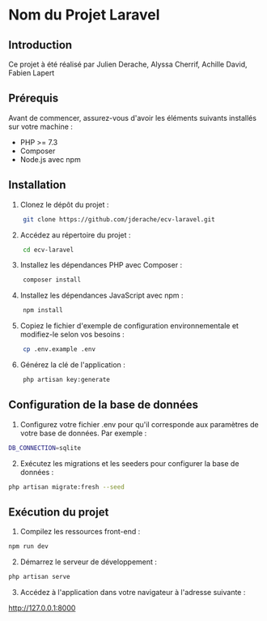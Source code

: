 # Nom du Projet Laravel

## Introduction

Ce projet à été réalisé par Julien Derache, Alyssa Cherrif, Achille David, Fabien Lapert

## Prérequis

Avant de commencer, assurez-vous d'avoir les éléments suivants installés sur votre machine :

-   PHP >= 7.3
-   Composer
-   Node.js avec npm

## Installation

1. Clonez le dépôt du projet :

```sh
    git clone https://github.com/jderache/ecv-laravel.git
```

2. Accédez au répertoire du projet :

```sh
    cd ecv-laravel
```

3. Installez les dépendances PHP avec Composer :

```sh
    composer install
```

4. Installez les dépendances JavaScript avec npm :

```sh
    npm install
```

5. Copiez le fichier d'exemple de configuration environnementale et modifiez-le selon vos besoins :

```sh
    cp .env.example .env
```

6. Générez la clé de l'application :

```sh
    php artisan key:generate
```

## Configuration de la base de données

1. Configurez votre fichier .env pour qu'il corresponde aux paramètres de votre base de données. Par exemple :

```sh
DB_CONNECTION=sqlite
```

2. Exécutez les migrations et les seeders pour configurer la base de données :

```sh
php artisan migrate:fresh --seed
```

## Exécution du projet

1. Compilez les ressources front-end :

```sh
npm run dev
```

2. Démarrez le serveur de développement :

```sh
php artisan serve
```

3. Accédez à l'application dans votre navigateur à l'adresse suivante :

http://127.0.0.1:8000
